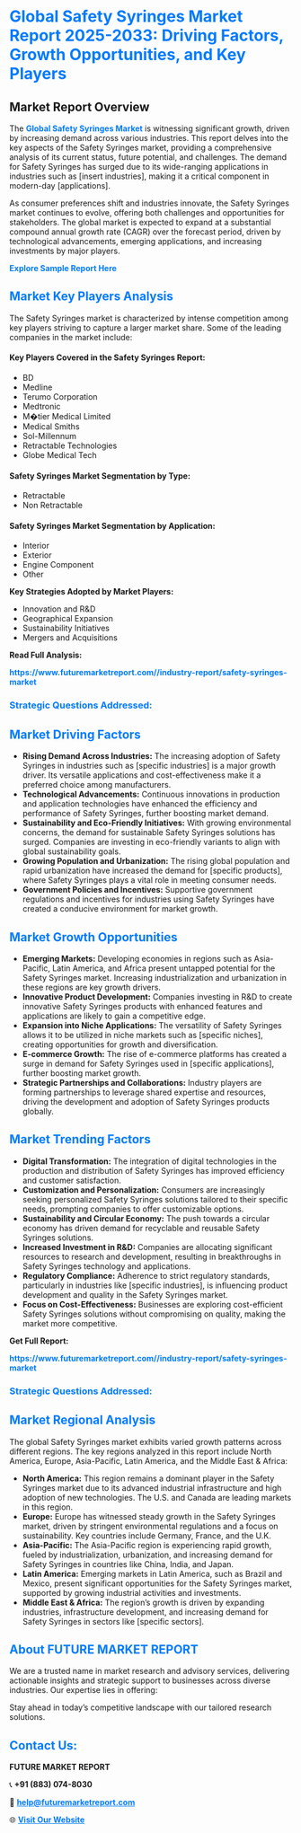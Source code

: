 <h1 style="color: #007BFF;">Global Safety Syringes Market Report 2025-2033: Driving Factors, Growth Opportunities, and Key Players</h1>

<section id="overview">
<h2>Market Report Overview</h2>
<p>The <a href="https://www.futuremarketreport.com//industry-report/safety-syringes-market" style="color: #007BFF; text-decoration: none;"><strong>Global Safety Syringes Market</strong></a> is witnessing significant growth, driven by increasing demand across various industries. This report delves into the key aspects of the Safety Syringes market, providing a comprehensive analysis of its current status, future potential, and challenges. The demand for Safety Syringes has surged due to its wide-ranging applications in industries such as [insert industries], making it a critical component in modern-day [applications].</p>
<p>As consumer preferences shift and industries innovate, the Safety Syringes market continues to evolve, offering both challenges and opportunities for stakeholders. The global market is expected to expand at a substantial compound annual growth rate (CAGR) over the forecast period, driven by technological advancements, emerging applications, and increasing investments by major players.</p>
</section>

<section id="overview">
<p><a href="https://www.futuremarketreport.com//request-sample/reportId=80305" style="color: #007BFF; text-decoration: none;"><strong>Explore Sample Report Here</strong></a></p>
</section>

<section id="key-players">
<h2 style="color: #007BFF;">Market Key Players Analysis</h2>
<p>The Safety Syringes market is characterized by intense competition among key players striving to capture a larger market share. Some of the leading companies in the market include:</p>
<h4>Key Players Covered in the Safety Syringes Report:</h4>
<ul><li>BD</li><li>Medline</li><li>Terumo Corporation</li><li>Medtronic</li><li>M�tier Medical Limited</li><li>Medical Smiths</li><li>Sol-Millennum</li><li>Retractable Technologies</li><li>Globe Medical Tech</li></ul>
<h4>Safety Syringes Market Segmentation by Type:</h4>
<ul><li>Retractable</li><li>Non Retractable</li></ul>

<h4>Safety Syringes Market Segmentation by Application:</h4>
<ul><li>Interior</li><li>Exterior</li><li>Engine Component</li><li>Other</li></ul>
<p><strong>Key Strategies Adopted by Market Players:</strong></p>
<ul>
<li>Innovation and R&D</li>
<li>Geographical Expansion</li>
<li>Sustainability Initiatives</li>
<li>Mergers and Acquisitions</li>
</ul>
</section>

<section>
<p><strong>Read Full Analysis: </strong></p><a href="https://www.futuremarketreport.com//industry-report/safety-syringes-market" style="color: #007BFF; text-decoration: none;"><strong>https://www.futuremarketreport.com//industry-report/safety-syringes-market</strong></a>
<h3 style="color: #007BFF;">Strategic Questions Addressed:</h3>
</section>

<section id="driving-factors">
<h2 style="color: #007BFF;">Market Driving Factors</h2>
<ul>
<li><strong>Rising Demand Across Industries:</strong> The increasing adoption of Safety Syringes in industries such as [specific industries] is a major growth driver. Its versatile applications and cost-effectiveness make it a preferred choice among manufacturers.</li>
<li><strong>Technological Advancements:</strong> Continuous innovations in production and application technologies have enhanced the efficiency and performance of Safety Syringes, further boosting market demand.</li>
<li><strong>Sustainability and Eco-Friendly Initiatives:</strong> With growing environmental concerns, the demand for sustainable Safety Syringes solutions has surged. Companies are investing in eco-friendly variants to align with global sustainability goals.</li>
<li><strong>Growing Population and Urbanization:</strong> The rising global population and rapid urbanization have increased the demand for [specific products], where Safety Syringes plays a vital role in meeting consumer needs.</li>
<li><strong>Government Policies and Incentives:</strong> Supportive government regulations and incentives for industries using Safety Syringes have created a conducive environment for market growth.</li>
</ul>
</section>

<section id="growth-opportunities">
<h2 style="color: #007BFF;">Market Growth Opportunities</h2>
<ul>
<li><strong>Emerging Markets:</strong> Developing economies in regions such as Asia-Pacific, Latin America, and Africa present untapped potential for the Safety Syringes market. Increasing industrialization and urbanization in these regions are key growth drivers.</li>
<li><strong>Innovative Product Development:</strong> Companies investing in R&D to create innovative Safety Syringes products with enhanced features and applications are likely to gain a competitive edge.</li>
<li><strong>Expansion into Niche Applications:</strong> The versatility of Safety Syringes allows it to be utilized in niche markets such as [specific niches], creating opportunities for growth and diversification.</li>
<li><strong>E-commerce Growth:</strong> The rise of e-commerce platforms has created a surge in demand for Safety Syringes used in [specific applications], further boosting market growth.</li>
<li><strong>Strategic Partnerships and Collaborations:</strong> Industry players are forming partnerships to leverage shared expertise and resources, driving the development and adoption of Safety Syringes products globally.</li>
</ul>
</section>

<section id="trending-factors">
<h2 style="color: #007BFF;">Market Trending Factors</h2>
<ul>
<li><strong>Digital Transformation:</strong> The integration of digital technologies in the production and distribution of Safety Syringes has improved efficiency and customer satisfaction.</li>
<li><strong>Customization and Personalization:</strong> Consumers are increasingly seeking personalized Safety Syringes solutions tailored to their specific needs, prompting companies to offer customizable options.</li>
<li><strong>Sustainability and Circular Economy:</strong> The push towards a circular economy has driven demand for recyclable and reusable Safety Syringes solutions.</li>
<li><strong>Increased Investment in R&D:</strong> Companies are allocating significant resources to research and development, resulting in breakthroughs in Safety Syringes technology and applications.</li>
<li><strong>Regulatory Compliance:</strong> Adherence to strict regulatory standards, particularly in industries like [specific industries], is influencing product development and quality in the Safety Syringes market.</li>
<li><strong>Focus on Cost-Effectiveness:</strong> Businesses are exploring cost-efficient Safety Syringes solutions without compromising on quality, making the market more competitive.</li>
</ul>
</section>

<section>
<p><strong>Get Full Report: </strong></p><a href="https://www.futuremarketreport.com//industry-report/safety-syringes-market" style="color: #007BFF; text-decoration: none;"><strong>https://www.futuremarketreport.com//industry-report/safety-syringes-market</strong></a>
<h3 style="color: #007BFF;">Strategic Questions Addressed:</h3>
</section>


<section id="regional-analysis">
<h2 style="color: #007BFF;">Market Regional Analysis</h2>
<p>The global Safety Syringes market exhibits varied growth patterns across different regions. The key regions analyzed in this report include North America, Europe, Asia-Pacific, Latin America, and the Middle East & Africa:</p>
<ul>
<li><strong>North America:</strong> This region remains a dominant player in the Safety Syringes market due to its advanced industrial infrastructure and high adoption of new technologies. The U.S. and Canada are leading markets in this region.</li>
<li><strong>Europe:</strong> Europe has witnessed steady growth in the Safety Syringes market, driven by stringent environmental regulations and a focus on sustainability. Key countries include Germany, France, and the U.K.</li>
<li><strong>Asia-Pacific:</strong> The Asia-Pacific region is experiencing rapid growth, fueled by industrialization, urbanization, and increasing demand for Safety Syringes in countries like China, India, and Japan.</li>
<li><strong>Latin America:</strong> Emerging markets in Latin America, such as Brazil and Mexico, present significant opportunities for the Safety Syringes market, supported by growing industrial activities and investments.</li>
<li><strong>Middle East & Africa:</strong> The region’s growth is driven by expanding industries, infrastructure development, and increasing demand for Safety Syringes in sectors like [specific sectors].</li>
</ul>
</section>

<footer>
<h2 style="color: #007BFF;">About FUTURE MARKET REPORT</h2>
<p>We are a trusted name in market research and advisory services, delivering actionable insights and strategic support to businesses across diverse industries. Our expertise lies in offering:</p>

<p>Stay ahead in today’s competitive landscape with our tailored research solutions.</p>

<h2 style="color: #007BFF;">Contact Us:</h2>
<p><strong>FUTURE MARKET REPORT</strong></p>
<p>📞 <strong>+91 (883) 074-8030</strong></p>
<p>📧 <strong><a href="mailto:help@futuremarketreport.com" style="color: #007BFF;">help@futuremarketreport.com</a></strong></p>
<p>🌐 <strong><a href="https://www.futuremarketreport.com/" style="color: #007BFF;">Visit Our Website</a></strong></p>
</footer>